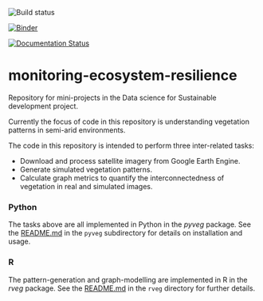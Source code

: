 ![Build status](https://api.travis-ci.com/alan-turing-institute/monitoring-ecosystem-resilience.svg?branch=develop)

[![Binder](https://mybinder.org/badge_logo.svg)](https://mybinder.org/v2/gh/alan-turing-institute/monitoring-ecosystem-resilience/develop?filepath=notebooks)

[![Documentation Status](https://readthedocs.org/projects/pyveg/badge/?version=latest)](https://pyveg.readthedocs.io/en/latest/?badge=latest)

# monitoring-ecosystem-resilience
Repository for mini-projects in the Data science for Sustainable development project.

Currently the focus of code in this repository is understanding vegetation patterns in semi-arid environments.

The code in this repository is intended to perform three inter-related tasks:
* Download and process satellite imagery from Google Earth Engine.
* Generate simulated vegetation patterns.
* Calculate graph metrics to quantify the interconnectedness of vegetation in real and simulated images.

### Python

The tasks above are all implemented in Python in the *pyveg* package. See the [README.md](pyveg/README.md) in the `pyveg` subdirectory for details on installation and usage.

### R

The pattern-generation and graph-modelling are implemented in R in the *rveg* package.  See the [README.md](rveg/README.md) in the `rveg` directory for further details.
